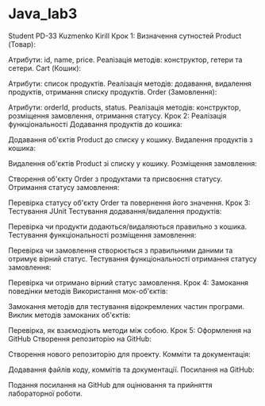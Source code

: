 # Java_lab3
 Student PD-33
Kuzmenko Kirill
Крок 1: Визначення сутностей
Product (Товар):

Атрибути: id, name, price.
Реалізація методів: конструктор, гетери та сетери.
Cart (Кошик):

Атрибути: список продуктів.
Реалізація методів: додавання, видалення продуктів, отримання списку продуктів.
Order (Замовлення):

Атрибути: orderId, products, status.
Реалізація методів: конструктор, розміщення замовлення, отримання статусу.
Крок 2: Реалізація функціональності
Додавання продуктів до кошика:

Додавання об'єктів Product до списку у кошику.
Видалення продуктів з кошика:

Видалення об'єктів Product зі списку у кошику.
Розміщення замовлення:

Створення об'єкту Order з продуктами та присвоєння статусу.
Отримання статусу замовлення:

Перевірка статусу об'єкту Order та повернення його значення.
Крок 3: Тестування JUnit
Тестування додавання/видалення продуктів:

Перевірка чи продукти додаються/видаляються правильно з кошика.
Тестування функціональності розміщення замовлення:

Перевірка чи замовлення створюється з правильними даними та отримує вірний статус.
Тестування функціональності отримання статусу замовлення:

Перевірка чи отримано вірний статус замовлення.
Крок 4: Замокання поведінки методів
Використання мок-об'єктів:

Замокання методів для тестування відокремлених частин програми.
Виклик методів замоканих об'єктів:

Перевірка, як взаємодіють методи між собою.
Крок 5: Оформлення на GitHub
Створення репозиторію на GitHub:

Створення нового репозиторію для проекту.
Комміти та документація:

Додавання файлів коду, коммітів та документації.
Посилання на GitHub:

Подання посилання на GitHub для оцінювання та прийняття лабораторної роботи.

